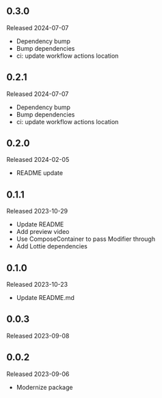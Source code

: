 ## 0.3.0

Released 2024-07-07

  - Dependency bump
  - Bump dependencies
  - ci: update workflow actions location

## 0.2.1

Released 2024-07-07

  - Dependency bump
  - Bump dependencies
  - ci: update workflow actions location

## 0.2.0

Released 2024-02-05

  - README update

## 0.1.1

Released 2023-10-29

  - Update README
  - Add preview video
  - Use ComposeContainer to pass Modifier through
  - Add Lottie dependencies

## 0.1.0

Released 2023-10-23

  - Update README.md

## 0.0.3

Released 2023-09-08


## 0.0.2

Released 2023-09-06

  - Modernize package

